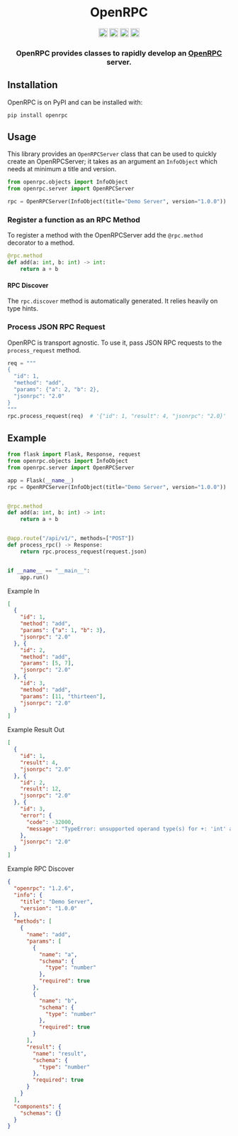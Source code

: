 <div align=center>
  <h1>OpenRPC</h1>
  <img src="https://img.shields.io/badge/License-AGPL%20v3-blue.svg"
   height="20"
   alt="License: AGPL v3">
  <img src="https://img.shields.io/badge/code%20style-black-000000.svg"
   height="20"
   alt="Code style: black">
  <img src="https://img.shields.io/pypi/v/openrpc.svg"
   height="20"
   alt="PyPI version">
  <a href="https://gitlab.com/mburkard/openrpc/-/blob/main/CONTRIBUTING.md">
    <img src="https://img.shields.io/static/v1.svg?label=Contributions&message=Welcome&color=2267a0"
     height="20"
     alt="Contributions Welcome">
  </a>
  <h3>OpenRPC provides classes to rapidly develop an
  <a href="https://open-rpc.org">OpenRPC</a> server.</h3>
</div>

## Installation

OpenRPC is on PyPI and can be installed with:

```shell
pip install openrpc
```

## Usage

This library provides an `OpenRPCServer` class that can be used to
quickly create an OpenRPCServer; it takes as an argument an `InfoObject`
which needs at minimum a title and version.

```python
from openrpc.objects import InfoObject
from openrpc.server import OpenRPCServer

rpc = OpenRPCServer(InfoObject(title="Demo Server", version="1.0.0"))
```

### Register a function as an RPC Method

To register a method with the OpenRPCServer add the `@rpc.method`
decorator to a method.

```python
@rpc.method
def add(a: int, b: int) -> int:
    return a + b
```

#### RPC Discover

The `rpc.discover` method is automatically generated. It relies heavily
on type hints.

### Process JSON RPC Request

OpenRPC is transport agnostic. To use it, pass JSON RPC requests to the
`process_request` method.

```python
req = """
{
  "id": 1,
  "method": "add",
  "params": {"a": 2, "b": 2},
  "jsonrpc": "2.0"
}
"""
rpc.process_request(req)  # '{"id": 1, "result": 4, "jsonrpc": "2.0}'
```

## Example

```python
from flask import Flask, Response, request
from openrpc.objects import InfoObject
from openrpc.server import OpenRPCServer

app = Flask(__name__)
rpc = OpenRPCServer(InfoObject(title="Demo Server", version="1.0.0"))


@rpc.method
def add(a: int, b: int) -> int:
    return a + b


@app.route("/api/v1/", methods=["POST"])
def process_rpc() -> Response:
    return rpc.process_request(request.json)


if __name__ == "__main__":
    app.run()
```

Example In

```json
[
  {
    "id": 1,
    "method": "add",
    "params": {"a": 1, "b": 3},
    "jsonrpc": "2.0"
  }, {
    "id": 2,
    "method": "add",
    "params": [5, 7],
    "jsonrpc": "2.0"
  }, {
    "id": 3,
    "method": "add",
    "params": [11, "thirteen"],
    "jsonrpc": "2.0"
  }
]
```

Example Result Out

```json
[
  {
    "id": 1,
    "result": 4,
    "jsonrpc": "2.0"
  }, {
    "id": 2,
    "result": 12,
    "jsonrpc": "2.0"
  }, {
    "id": 3,
    "error": {
      "code": -32000,
      "message": "TypeError: unsupported operand type(s) for +: 'int' and 'str'"
    },
    "jsonrpc": "2.0"
  }
]
```

Example RPC Discover

```json
{
  "openrpc": "1.2.6",
  "info": {
    "title": "Demo Server",
    "version": "1.0.0"
  },
  "methods": [
    {
      "name": "add",
      "params": [
        {
          "name": "a",
          "schema": {
            "type": "number"
          },
          "required": true
        },
        {
          "name": "b",
          "schema": {
            "type": "number"
          },
          "required": true
        }
      ],
      "result": {
        "name": "result",
        "schema": {
          "type": "number"
        },
        "required": true
      }
    }
  ],
  "components": {
    "schemas": {}
  }
}
```

